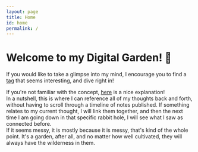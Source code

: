 ```yaml
---
layout: page
title: Home
id: home
permalink: /
---
```


# Welcome to my Digital Garden! 🌱

If you would like to take a glimpse into my mind, I encourage you to find a [tag](/tags) that seems interesting, and dive right in!  

If you're not familiar with the concept, [here](https://maggieappleton.com/garden-history) is a nice explanation!  
In a nutshell, this is where I can reference all of my thoughts back and forth, without having to scroll through a timeline of notes published. If something relates to my current thought, I will link them together, and then the next time I am going down in that specific rabbit hole, I will see what I saw as connected before.  
If it seems messy, it is mostly because it is messy, that's kind of the whole point. It's a garden, after all, and no matter how well cultivated, they will always have the wilderness in them.
<style>
  .wrapper {
    max-width: 46em;
  }
</style>

  

    
